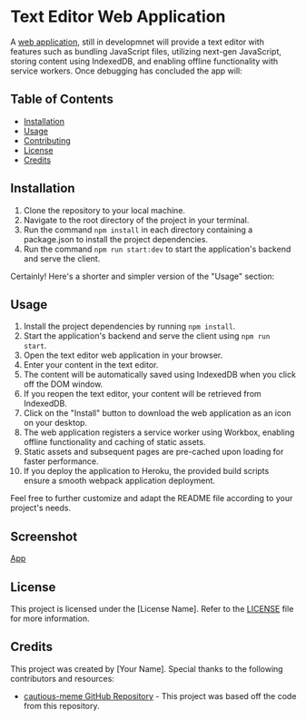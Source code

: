 # Text Editor Web Application

A [web application](https://wacky-text-offline.herokuapp.com), still in developmnet will provide a text editor with features such as bundling JavaScript files, utilizing next-gen JavaScript, storing content using IndexedDB, and enabling offline functionality with service workers. Once debugging has concluded the app will:

## Table of Contents

- [Installation](#installation)
- [Usage](#usage)
- [Contributing](#contributing)
- [License](#license)
- [Credits](#credits)

## Installation

1. Clone the repository to your local machine.
2. Navigate to the root directory of the project in your terminal.
3. Run the command `npm install` in each directory containing a package.json to install the project dependencies.
4. Run the command `npm run start:dev` to start the application's backend and serve the client.

Certainly! Here's a shorter and simpler version of the "Usage" section:

## Usage

1. Install the project dependencies by running `npm install`.
2. Start the application's backend and serve the client using `npm run start`.
3. Open the text editor web application in your browser.
4. Enter your content in the text editor.
5. The content will be automatically saved using IndexedDB when you click off the DOM window.
6. If you reopen the text editor, your content will be retrieved from IndexedDB.
7. Click on the "Install" button to download the web application as an icon on your desktop.
8. The web application registers a service worker using Workbox, enabling offline functionality and caching of static assets.
9. Static assets and subsequent pages are pre-cached upon loading for faster performance.
10. If you deploy the application to Heroku, the provided build scripts ensure a smooth webpack application deployment.

Feel free to further customize and adapt the README file according to your project's needs.

## Screenshot
[App](./Develop/client/src/images/screenshot.png)

## License

This project is licensed under the [License Name]. Refer to the [LICENSE](LICENSE) file for more information.

## Credits

This project was created by [Your Name]. Special thanks to the following contributors and resources:

- [cautious-meme GitHub Repository](https://github.com/coding-boot-camp/cautious-meme) - This project was based off the code from this repository.

